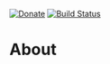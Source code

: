 [![Donate](https://img.shields.io/badge/-%E2%99%A5%20Donate-%23ff69b4)](https://hmlendea.go.ro/fund.html) [![Build Status](https://github.com/hmlendea/nucixna.dataaccess/actions/workflows/dotnet.yml/badge.svg)](https://github.com/hmlendea/nucixna.dataaccess/actions/workflows/dotnet.yml)

# About
